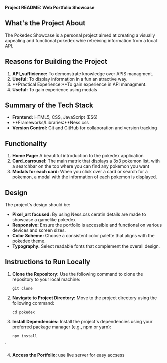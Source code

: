 **Project README: Web Portfolio Showcase**


## What's the Project About

The Pokedex Showcase is a personal project aimed at creating a visually appealing and functional pokedex whie retreiving information from a local API.
## Reasons for Building the Project

1. **API_sufficience:** To demonstrate knowledge over APIS managment.
2. **Useful:** To display information in a fun an atractive way.
3. **Practical Experience:**To gain experience in API managment.
4. **Useful:** To gain experience using modals
## Summary of the Tech Stack

- **Frontend:** HTML5, CSS, JavaScript (ES6)
- **Frameworks/Libraries:**Ness.css
- **Version Control:** Git and GitHub for collaboration and version tracking

## Functionality

1. **Home Page:** A beautiful introduction to the pokedex application
2. **Card_carrousel:** The main matrix that displays a 3x3 pokemon list, with a searchbar on the top where you can find any pokemon you want
3. **Modals for each card:** When you click over a card or search for a pokemon, a modal with the information of each pokemon is displayed.


## Design

The project's design should be:
- **Pixel_art focused:** By using Ness.css ceratin details are made to showcase a gamelike pokedex
- **Responsive:** Ensure the portfolio is accessible and functional on various devices and screen sizes.
- **Color Scheme:** Choose a consistent color palette that aligns with the pokedex theme.
- **Typography:** Select readable fonts that complement the overall design.

## Instructions to Run Locally

1. **Clone the Repository:** Use the following command to clone the repository to your local machine:
   ```
   git clone
   ```

2. **Navigate to Project Directory:** Move to the project directory using the following command:
   ```
   cd pokedex
   ```

3. **Install Dependencies:** Install the project's dependencies using your preferred package manager (e.g., npm or yarn):
   ```
   npm install
   ```
`

4. **Access the Portfolio:**  use live server for easy accsess
